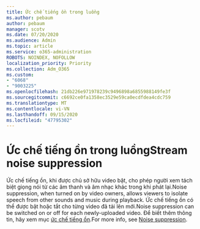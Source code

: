 ```yaml
---
title: Ức chế tiếng ồn trong luồng
ms.author: pebaum
author: pebaum
manager: scotv
ms.date: 07/20/2020
ms.audience: Admin
ms.topic: article
ms.service: o365-administration
ROBOTS: NOINDEX, NOFOLLOW
localization_priority: Priority
ms.collection: Adm_O365
ms.custom:
- "6068"
- "9003225"
ms.openlocfilehash: 21db226e971978239c9496898a6855988149fe3f
ms.sourcegitcommit: c6692ce0fa1358ec3529e59ca0ecdfdea4cdc759
ms.translationtype: MT
ms.contentlocale: vi-VN
ms.lasthandoff: 09/15/2020
ms.locfileid: "47795302"
---
```

# <a name="stream-noise-suppression"></a><span data-ttu-id="bfb27-102">Ức chế tiếng ồn trong luồng</span><span class="sxs-lookup"><span data-stu-id="bfb27-102">Stream noise suppression</span></span>

<span data-ttu-id="bfb27-103">Ức chế tiếng ồn, khi được chủ sở hữu video bật, cho phép người xem tách biệt giọng nói từ các âm thanh và âm nhạc khác trong khi phát lại.</span><span class="sxs-lookup"><span data-stu-id="bfb27-103">Noise suppression, when turned on by video owners, allows viewers to isolate speech from other sounds and music during playback.</span></span> <span data-ttu-id="bfb27-104">Ức chế tiếng ồn có thể được bật hoặc tắt cho từng video đã tải lên mới.</span><span class="sxs-lookup"><span data-stu-id="bfb27-104">Noise suppression can be switched on or off for each newly-uploaded video.</span></span> <span data-ttu-id="bfb27-105">Để biết thêm thông tin, hãy xem mục [ức chế tiếng ồn](https://docs.microsoft.com/stream/noise-suppression).</span><span class="sxs-lookup"><span data-stu-id="bfb27-105">For more info, see [Noise suppression](https://docs.microsoft.com/stream/noise-suppression).</span></span>